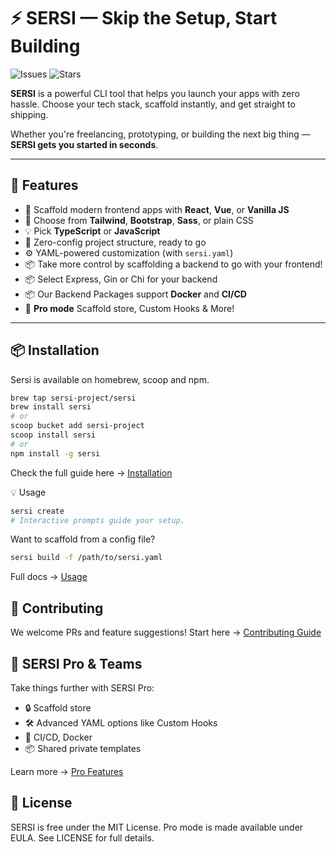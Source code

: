 # ⚡ SERSI — Skip the Setup, Start Building

![Issues](https://img.shields.io/github/issues/sersi-project/sersi)
![Stars](https://img.shields.io/github/stars/sersi-project/sersi)

**SERSI** is a powerful CLI tool that helps you launch your apps with zero hassle. Choose your tech stack, scaffold instantly, and get straight to shipping.

Whether you're freelancing, prototyping, or building the next big thing — **SERSI gets you started in seconds**.

---

## 🚀 Features

-   🔧 Scaffold modern frontend apps with **React**, **Vue**, or **Vanilla JS**
-   🎨 Choose from **Tailwind**, **Bootstrap**, **Sass**, or plain CSS
-   💡 Pick **TypeScript** or **JavaScript**
-   🧱 Zero-config project structure, ready to go
-   ⚙️ YAML-powered customization (with `sersi.yaml`)
-   📦 Take more control by scaffolding a backend to go with your frontend!
-   📦 Select Express, Gin or Chi for your backend
-   📦 Our Backend Packages support **Docker** and **CI/CD**
-   💼 **Pro mode** Scaffold store, Custom Hooks & More!

---

## 📦 Installation

Sersi is available on homebrew, scoop and npm.

```bash
brew tap sersi-project/sersi
brew install sersi
# or
scoop bucket add sersi-project
scoop install sersi
# or
npm install -g sersi
```

Check the full guide here → [Installation](./docs/installation.md)

💡 Usage

```bash
sersi create
# Interactive prompts guide your setup.
```

Want to scaffold from a config file?

```bash
sersi build -f /path/to/sersi.yaml
```

Full docs → [Usage](./docs/USAGE.md)

## 🤝 Contributing

We welcome PRs and feature suggestions!
Start here → [Contributing Guide](./docs/CONTRIBUTING.md)

## 🔐 SERSI Pro & Teams

Take things further with SERSI Pro:

-   🔒 Scaffold store
-   🛠 Advanced YAML options like Custom Hooks
-   🚀 CI/CD, Docker
-   📦 Shared private templates

Learn more → [Pro Features](./docs/pro.md)

## 📄 License

SERSI is free under the MIT License.
Pro mode is made available under EULA.
See LICENSE for full details.
